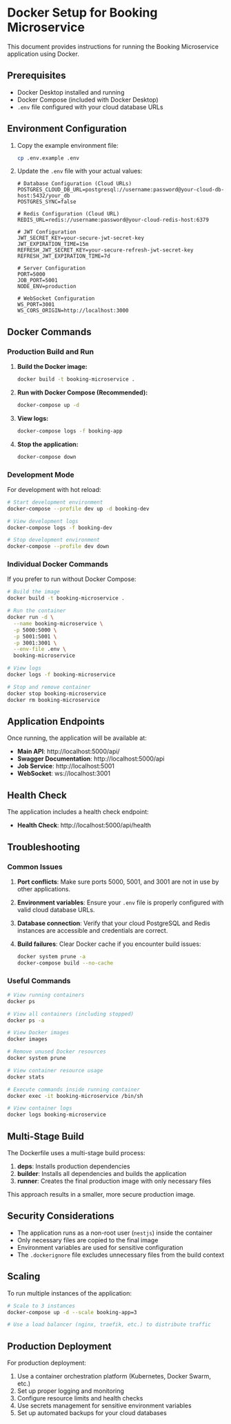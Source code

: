 # Docker Setup for Booking Microservice

This document provides instructions for running the Booking Microservice application using Docker.

## Prerequisites

- Docker Desktop installed and running
- Docker Compose (included with Docker Desktop)
- `.env` file configured with your cloud database URLs

## Environment Configuration

1. Copy the example environment file:
   ```bash
   cp .env.example .env
   ```

2. Update the `.env` file with your actual values:
   ```env
   # Database Configuration (Cloud URLs)
   POSTGRES_CLOUD_DB_URL=postgresql://username:password@your-cloud-db-host:5432/your_db
   POSTGRES_SYNC=false
   
   # Redis Configuration (Cloud URL)
   REDIS_URL=redis://username:password@your-cloud-redis-host:6379
   
   # JWT Configuration
   JWT_SECRET_KEY=your-secure-jwt-secret-key
   JWT_EXPIRATION_TIME=15m
   REFRESH_JWT_SECRET_KEY=your-secure-refresh-jwt-secret-key
   REFRESH_JWT_EXPIRATION_TIME=7d
   
   # Server Configuration
   PORT=5000
   JOB_PORT=5001
   NODE_ENV=production
   
   # WebSocket Configuration
   WS_PORT=3001
   WS_CORS_ORIGIN=http://localhost:3000
   ```

## Docker Commands

### Production Build and Run

1. **Build the Docker image:**
   ```bash
   docker build -t booking-microservice .
   ```

2. **Run with Docker Compose (Recommended):**
   ```bash
   docker-compose up -d
   ```

3. **View logs:**
   ```bash
   docker-compose logs -f booking-app
   ```

4. **Stop the application:**
   ```bash
   docker-compose down
   ```

### Development Mode

For development with hot reload:

```bash
# Start development environment
docker-compose --profile dev up -d booking-dev

# View development logs
docker-compose logs -f booking-dev

# Stop development environment
docker-compose --profile dev down
```

### Individual Docker Commands

If you prefer to run without Docker Compose:

```bash
# Build the image
docker build -t booking-microservice .

# Run the container
docker run -d \
  --name booking-microservice \
  -p 5000:5000 \
  -p 5001:5001 \
  -p 3001:3001 \
  --env-file .env \
  booking-microservice

# View logs
docker logs -f booking-microservice

# Stop and remove container
docker stop booking-microservice
docker rm booking-microservice
```

## Application Endpoints

Once running, the application will be available at:

- **Main API**: http://localhost:5000/api/
- **Swagger Documentation**: http://localhost:5000/api
- **Job Service**: http://localhost:5001
- **WebSocket**: ws://localhost:3001

## Health Check

The application includes a health check endpoint:
- **Health Check**: http://localhost:5000/api/health

## Troubleshooting

### Common Issues

1. **Port conflicts**: Make sure ports 5000, 5001, and 3001 are not in use by other applications.

2. **Environment variables**: Ensure your `.env` file is properly configured with valid cloud database URLs.

3. **Database connection**: Verify that your cloud PostgreSQL and Redis instances are accessible and credentials are correct.

4. **Build failures**: Clear Docker cache if you encounter build issues:
   ```bash
   docker system prune -a
   docker-compose build --no-cache
   ```

### Useful Commands

```bash
# View running containers
docker ps

# View all containers (including stopped)
docker ps -a

# View Docker images
docker images

# Remove unused Docker resources
docker system prune

# View container resource usage
docker stats

# Execute commands inside running container
docker exec -it booking-microservice /bin/sh

# View container logs
docker logs booking-microservice
```

## Multi-Stage Build

The Dockerfile uses a multi-stage build process:

1. **deps**: Installs production dependencies
2. **builder**: Installs all dependencies and builds the application
3. **runner**: Creates the final production image with only necessary files

This approach results in a smaller, more secure production image.

## Security Considerations

- The application runs as a non-root user (`nestjs`) inside the container
- Only necessary files are copied to the final image
- Environment variables are used for sensitive configuration
- The `.dockerignore` file excludes unnecessary files from the build context

## Scaling

To run multiple instances of the application:

```bash
# Scale to 3 instances
docker-compose up -d --scale booking-app=3

# Use a load balancer (nginx, traefik, etc.) to distribute traffic
```

## Production Deployment

For production deployment:

1. Use a container orchestration platform (Kubernetes, Docker Swarm, etc.)
2. Set up proper logging and monitoring
3. Configure resource limits and health checks
4. Use secrets management for sensitive environment variables
5. Set up automated backups for your cloud databases